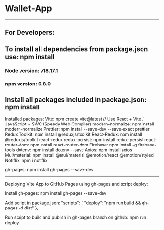  # Wallet-App
 
 ---
## For Developers:
## To install all dependencies from package.json use: npm install

### Node version: v18.17.1
### npm version: 9.8.0

## Install all packages included in package.json: npm install

Installed packages:
Vite: npm create vite@latest // Use React + Vite / JavaScript + SWC (Speedy Web Compiler)
modern-normalize: npm install modern-normalize
Prettier: npm install --save-dev --save-exact prettier
Redux Toolkit: npm install @reduxjs/toolkit
React-Redux: npm install @reduxjs/toolkit react-redux
redux-persist: npm install redux-persist
react-router-dom: npm install react-router-dom
Firebase: npm install -g firebase-tools
dotenv: npm install dotenv --save
Axios: npm install axios
Mui/material: npm install @mui/material @emotion/react @emotion/styled
Notiflix: npm i notiflix

gh-pages: npm install gh-pages --save-dev

---

Deploying Vite App to GitHub Pages using gh-pages and script deploy:

Install gh-pages: npm install gh-pages --save-dev

Add script in package.json:
"scripts": { "deploy": "npm run build && gh-pages -d dist" },

Run script to build and publish in gh-pages branch on github: 
npm run deploy